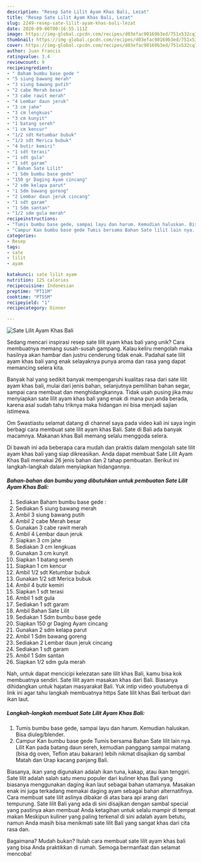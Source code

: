 ```yaml
---
description: "Resep Sate Lilit Ayam Khas Bali, Lezat"
title: "Resep Sate Lilit Ayam Khas Bali, Lezat"
slug: 2249-resep-sate-lilit-ayam-khas-bali-lezat
date: 2020-09-06T00:16:55.111Z
image: https://img-global.cpcdn.com/recipes/d03efac90169b3ed/751x532cq70/sate-lilit-ayam-khas-bali-foto-resep-utama.jpg
thumbnail: https://img-global.cpcdn.com/recipes/d03efac90169b3ed/751x532cq70/sate-lilit-ayam-khas-bali-foto-resep-utama.jpg
cover: https://img-global.cpcdn.com/recipes/d03efac90169b3ed/751x532cq70/sate-lilit-ayam-khas-bali-foto-resep-utama.jpg
author: Juan Francis
ratingvalue: 3.4
reviewcount: 9
recipeingredient:
- " Baham bumbu base gede "
- "5 siung bawang merah"
- "3 siung bawang putih"
- "2 cabe Merah besar"
- "3 cabe rawit merah"
- "4 Lembar daun jeruk"
- "3 cm jahe"
- "3 cm lengkuas"
- "3 cm kunyit"
- "1 batang sereh"
- "1 cm kencur"
- "1/2 sdt Ketumbar bubuk"
- "1/2 sdt Merica bubuk"
- "4 butir kemiri"
- "1 sdt terasi"
- "1 sdt gula"
- "1 sdt garam"
- " Bahan Sate Lilit"
- "1 Sdm bumbu base gede"
- "150 gr Daging Ayam cincang"
- "2 sdm kelapa parut"
- "1 Sdm bawang goreng"
- "2 Lembar daun jeruk cincang"
- "1 sdt garam"
- "1 Sdm santan"
- "1/2 sdm gula merah"
recipeinstructions:
- "Tumis bumbu base gede, sampai layu dan harum. Kemudian haluskan. Bisa diuleg/blender."
- "Campur Kan bumbu base gede Tumis bersama Bahan Sate lilit lain nya. Lilit Kan pada batang daun sereh, kemudian panggang sampai matang (bisa dg oven, Teflon atau bakaran) lebih nikmat disajikan dg sambal Matah dan Urap kacang panjang Bali."
categories:
- Resep
tags:
- sate
- lilit
- ayam

katakunci: sate lilit ayam 
nutrition: 125 calories
recipecuisine: Indonesian
preptime: "PT11M"
cooktime: "PT55M"
recipeyield: "1"
recipecategory: Dinner

---
```



![Sate Lilit Ayam Khas Bali](https://img-global.cpcdn.com/recipes/d03efac90169b3ed/751x532cq70/sate-lilit-ayam-khas-bali-foto-resep-utama.jpg)

Sedang mencari inspirasi resep sate lilit ayam khas bali yang unik? Cara membuatnya memang susah-susah gampang. Kalau keliru mengolah maka hasilnya akan hambar dan justru cenderung tidak enak. Padahal sate lilit ayam khas bali yang enak selayaknya punya aroma dan rasa yang dapat memancing selera kita.

Banyak hal yang sedikit banyak mempengaruhi kualitas rasa dari sate lilit ayam khas bali, mulai dari jenis bahan, selanjutnya pemilihan bahan segar, sampai cara membuat dan menghidangkannya. Tidak usah pusing jika mau menyiapkan sate lilit ayam khas bali yang enak di mana pun anda berada, karena asal sudah tahu triknya maka hidangan ini bisa menjadi sajian istimewa.

Om Swastiastu selamat datang di channel saya pada video kali ini saya ingin berbagi cara membuat sate lilit ayam khas Bali. Sate di Bali ada banyak macamnya. Makanan khas Bali memang selalu menggoda selera.


Di bawah ini ada beberapa cara mudah dan praktis dalam mengolah sate lilit ayam khas bali yang siap dikreasikan. Anda dapat membuat Sate Lilit Ayam Khas Bali memakai 26 jenis bahan dan 2 tahap pembuatan. Berikut ini langkah-langkah dalam menyiapkan hidangannya.

<!--inarticleads1-->

##### Bahan-bahan dan bumbu yang dibutuhkan untuk pembuatan Sate Lilit Ayam Khas Bali:

1. Sediakan  Baham bumbu base gede :
1. Sediakan 5 siung bawang merah
1. Ambil 3 siung bawang putih
1. Ambil 2 cabe Merah besar
1. Gunakan 3 cabe rawit merah
1. Ambil 4 Lembar daun jeruk
1. Siapkan 3 cm jahe
1. Sediakan 3 cm lengkuas
1. Gunakan 3 cm kunyit
1. Siapkan 1 batang sereh
1. Siapkan 1 cm kencur
1. Ambil 1/2 sdt Ketumbar bubuk
1. Gunakan 1/2 sdt Merica bubuk
1. Ambil 4 butir kemiri
1. Siapkan 1 sdt terasi
1. Ambil 1 sdt gula
1. Sediakan 1 sdt garam
1. Ambil  Bahan Sate Lilit
1. Sediakan 1 Sdm bumbu base gede
1. Siapkan 150 gr Daging Ayam cincang
1. Gunakan 2 sdm kelapa parut
1. Ambil 1 Sdm bawang goreng
1. Sediakan 2 Lembar daun jeruk cincang
1. Sediakan 1 sdt garam
1. Ambil 1 Sdm santan
1. Siapkan 1/2 sdm gula merah


Nah, untuk dapat mencicipi kelezatan sate lilit khas Bali, kamu bisa kok membuatnya sendiri. Sate lilit ayam masakan khas dari Bali. Biasanya dihidangkan untuk hajatan masyarakat Bali. Yuk intip video youtubenya di link ini agar tahu langkah membuatnya https Sate lilit khas Bali terbuat dari ikan laut. 

<!--inarticleads2-->

##### Langkah-langkah membuat Sate Lilit Ayam Khas Bali:

1. Tumis bumbu base gede, sampai layu dan harum. Kemudian haluskan. Bisa diuleg/blender.
1. Campur Kan bumbu base gede Tumis bersama Bahan Sate lilit lain nya. Lilit Kan pada batang daun sereh, kemudian panggang sampai matang (bisa dg oven, Teflon atau bakaran) lebih nikmat disajikan dg sambal Matah dan Urap kacang panjang Bali.


Biasanya, ikan yang digunakan adalah ikan tuna, kakap, atau ikan tenggiri. Sate lilit adalah salah satu menu populer dari kuliner khas Bali yang biasanya menggunakan daging ikan laut sebagai bahan utamanya. Masakan enak ini juga terkadang memakai daging ayam sebagai bahan alternatifnya. Cara membuat sate lilit aslinya dibakar di atas bara api arang dari tempurung. Sate lilit Bali yang ada di sini disajikan dengan sambal special yang pastinya akan membuat Anda ketagihan untuk selalu mampir di tempat makan Meskipun kuliner yang paling terkenal di sini adalah ayam betutu, namun Anda masih bisa menikmati sate lilit Bali yang sangat khas dari cita rasa dan. 

Bagaimana? Mudah bukan? Itulah cara membuat sate lilit ayam khas bali yang bisa Anda praktikkan di rumah. Semoga bermanfaat dan selamat mencoba!
